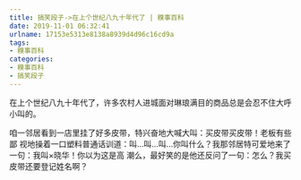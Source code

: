 ```yaml
---
title: 搞笑段子->在上个世纪八九十年代了 | 糗事百科
date: 2019-11-01 06:32:41
urlname: 17153e5313e8138a8939d4d96c16cd9a
tags: 
- 糗事百科
categories:
- 糗事百科
- 搞笑段子
---
```

在上个世纪八九十年代了，许多农村人进城面对琳琅满目的商品总是会忍不住大呼小叫的。

咱一邻居看到一店里挂了好多皮带，特兴奋地大喊大叫：买皮带买皮带！老板有些鄙 视地操着一口塑料普通话训道：叫…叫…叫…你叫什么？我那邻居特可爱地来了一句：我叫×晓华！你以为这是高 潮么，最好笑的是他还反问了一句：怎么？我买皮带还要登记姓名啊？


